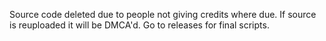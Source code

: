 Source code deleted due to people not giving credits where due. If source is reuploaded it will be DMCA'd.
Go to releases for final scripts.
